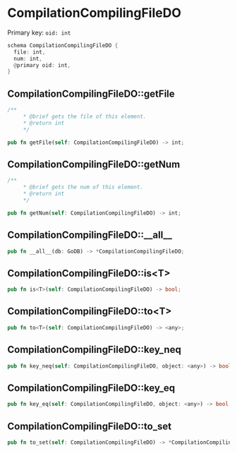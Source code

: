 # CompilationCompilingFileDO

Primary key: `oid: int`

```rust
schema CompilationCompilingFileDO {
  file: int,
  num: int,
  @primary oid: int,
}
```
## CompilationCompilingFileDO::getFile

```rust
/**
     * @brief gets the file of this element.
     * @return int
     */
```
```rust
pub fn getFile(self: CompilationCompilingFileDO) -> int;
```
## CompilationCompilingFileDO::getNum

```rust
/**
     * @brief gets the num of this element.
     * @return int
     */
```
```rust
pub fn getNum(self: CompilationCompilingFileDO) -> int;
```
## CompilationCompilingFileDO::\_\_all\_\_

```rust
pub fn __all__(db: GoDB) -> *CompilationCompilingFileDO;
```
## CompilationCompilingFileDO::is\<T\>

```rust
pub fn is<T>(self: CompilationCompilingFileDO) -> bool;
```
## CompilationCompilingFileDO::to\<T\>

```rust
pub fn to<T>(self: CompilationCompilingFileDO) -> <any>;
```
## CompilationCompilingFileDO::key\_neq

```rust
pub fn key_neq(self: CompilationCompilingFileDO, object: <any>) -> bool;
```
## CompilationCompilingFileDO::key\_eq

```rust
pub fn key_eq(self: CompilationCompilingFileDO, object: <any>) -> bool;
```
## CompilationCompilingFileDO::to\_set

```rust
pub fn to_set(self: CompilationCompilingFileDO) -> *CompilationCompilingFileDO;
```
